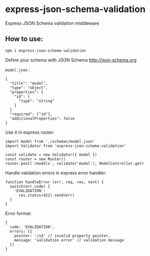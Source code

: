 # express-json-schema-validation
Express JSON Schema validation middleware

## How to use:

`npm i express-json-schema-validation`

Define your schema with JSON Schema http://json-schema.org

`model.json` :

```
{
  "title": "model",
  "type": "object",
  "properties": {
    "id": {
      "type": "string"
    }
  }
  "required": ["id"],
  "additionalProperties": false
}

```

Use it in express router:

```
import model from './schemas/model.json'
import Validator from 'express-json-schema-validation'

const validate = new Validator({ model })
const router = new Router()
router.post('/models', validate('model'), ModelController.get)
```

Handle validation errors in express error handler:

```
function handleError (err, req, res, next) {
  switch(err.code) {
    'EVALIDATION':
      res.status(422).send(err)
  }
}
```

Error format:
```
{
  code: 'EVALIDATION',
  errors: [{
    pointer: '/id' // invalid property pointer,
    message: 'validation error' // validation message
  }]
}
```
